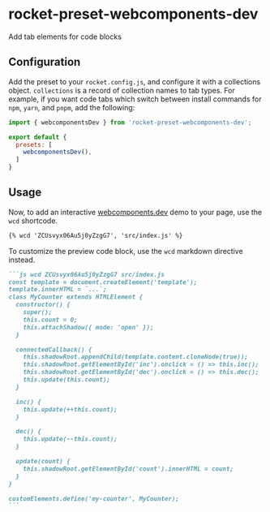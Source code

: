 # rocket-preset-webcomponents-dev

Add tab elements for code blocks

## Configuration

Add the preset to your `rocket.config.js`, and configure it with a collections object. `collections` is a record of collection names to tab types. For example, if you want code tabs which switch between install commands for `npm`, `yarn`, and `pnpm`, add the following:

```js
import { webcomponentsDev } from 'rocket-preset-webcomponents-dev';

export default {
  presets: [
    webcomponentsDev(),
  ]
}
```

## Usage

Now, to add an interactive [webcomponents.dev](https://webcomponents.dev) demo to your page, use the `wcd` shortcode.

```markdown
{% wcd 'ZCUsvyx06Au5j0yZzgG7', 'src/index.js' %}
```

To customize the preview code block, use the `wcd` markdown directive instead.

~~~markdown
```js wcd ZCUsvyx06Au5j0yZzgG7 src/index.js
const template = document.createElement('template');
template.innerHTML = `...`;
class MyCounter extends HTMLElement {
  constructor() {
    super();
    this.count = 0;
    this.attachShadow({ mode: 'open' });
  }

  connectedCallback() {
    this.shadowRoot.appendChild(template.content.cloneNode(true));
    this.shadowRoot.getElementById('inc').onclick = () => this.inc();
    this.shadowRoot.getElementById('dec').onclick = () => this.dec();
    this.update(this.count);
  }

  inc() {
    this.update(++this.count);
  }

  dec() {
    this.update(--this.count);
  }

  update(count) {
    this.shadowRoot.getElementById('count').innerHTML = count;
  }
}

customElements.define('my-counter', MyCounter);
```
~~~
